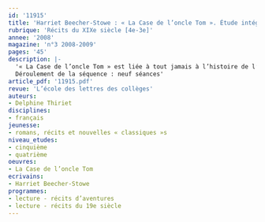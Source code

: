 ```yaml
---
id: '11915'
title: 'Harriet Beecher-Stowe : « La Case de l’oncle Tom ». Étude intégrale'
rubrique: 'Récits du XIXe siècle [4e-3e]'
annee: '2008'
magazine: 'n°3 2008-2009'
pages: '45'
description: |-
  '« La Case de l’oncle Tom » est liée à tout jamais à l’histoire de l’esclavage et à la guerre de Sécession aux États-Unis. En s’interrogeant sur la place de l’homme noir dans l’Amérique du XIXe siècle, l’auteur dit haut et fort à ses contemporains que cet homme de couleur est comme eux, qu’il n’est ni une bête ni une marchandise. Ce livre est donc un manifeste politique : il dénonce le commerce d’êtres humains et, en même temps, la vénalité de certains Blancs. La portée historique du roman amène également à réfléchir au pouvoir de l’œuvre de fiction. Un roman peut changer le cours des choses (ou, du moins, contribuer à le faire), en infléchissant les idées politiques et morales d’une société. C’est là un fait qui doit susciter la curiosité d’élèves habitués à un écrit désacralisé et chaque jour moins puissant face à la concurrence de l’image. Il ne faudrait pas, cependant, que cette lecture historique gomme le récit d’aventures. Dans l’étude que propose cet article, un premier parcours souligne ce que le roman doit au récit d’aventures. Les élèves sont amenés à travailler sur les choix narratifs et les portraits de personnages. Le second parcours proposé permet de mesurer la portée morale et historique de l’histoire exemplaire de Tom. « La Case de l’oncle Tom » peut être lue avec des classes de cinquième comme de quatrième. En cinquième, on insistera sur le cadre générique et sur l’aventure. Les portraits pourront faire l’objet d’une analyse plus minutieuse. Si l’on choisit de faire étudier le roman en quatrième, on sera plus attentif à sa dimension historique et au fait qu’il s’agit là d’une œuvre majeure du XIXe siècle.
  Déroulement de la séquence : neuf séances'
article_pdf: '11915.pdf'
revue: 'L’école des lettres des collèges'
auteurs:
- Delphine Thiriet
disciplines:
- français
jeunesse:
- romans, récits et nouvelles « classiques »s
niveau_etudes:
- cinquième
- quatrième
oeuvres:
- La Case de l’oncle Tom
ecrivains:
- Harriet Beecher-Stowe
programmes:
- lecture - récits d’aventures
- lecture - récits du 19e siècle
---
```

